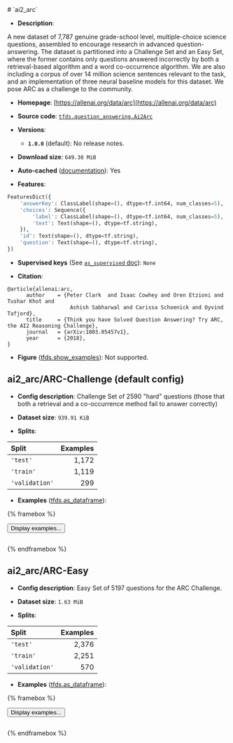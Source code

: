 <div itemscope itemtype="http://schema.org/Dataset">
  <div itemscope itemprop="includedInDataCatalog" itemtype="http://schema.org/DataCatalog">
    <meta itemprop="name" content="TensorFlow Datasets" />
  </div>
  <meta itemprop="name" content="ai2_arc" />
  <meta itemprop="description" content="A new dataset of 7,787 genuine grade-school level, multiple-choice science&#10;questions, assembled to encourage research in advanced question-answering.&#10;The dataset is partitioned into a Challenge Set and an Easy Set, where the&#10;former contains only questions answered incorrectly by both a retrieval-based&#10;algorithm and a word co-occurrence algorithm. We are also including a corpus&#10;of over 14 million science sentences relevant to the task, and an&#10;implementation of three neural baseline models for this dataset.&#10;We pose ARC as a challenge to the community.&#10;&#10;To use this dataset:&#10;&#10;```python&#10;import tensorflow_datasets as tfds&#10;&#10;ds = tfds.load(&#x27;ai2_arc&#x27;, split=&#x27;train&#x27;)&#10;for ex in ds.take(4):&#10;  print(ex)&#10;```&#10;&#10;See [the guide](https://www.tensorflow.org/datasets/overview) for more&#10;informations on [tensorflow_datasets](https://www.tensorflow.org/datasets).&#10;&#10;" />
  <meta itemprop="url" content="https://www.tensorflow.org/datasets/catalog/ai2_arc" />
  <meta itemprop="sameAs" content="https://allenai.org/data/arc" />
  <meta itemprop="citation" content="@article{allenai:arc,&#10;      author    = {Peter Clark  and Isaac Cowhey and Oren Etzioni and Tushar Khot and&#10;                    Ashish Sabharwal and Carissa Schoenick and Oyvind Tafjord},&#10;      title     = {Think you have Solved Question Answering? Try ARC, the AI2 Reasoning Challenge},&#10;      journal   = {arXiv:1803.05457v1},&#10;      year      = {2018},&#10;}" />
</div>
# `ai2_arc`

*   **Description**:

A new dataset of 7,787 genuine grade-school level, multiple-choice science
questions, assembled to encourage research in advanced question-answering.
The dataset is partitioned into a Challenge Set and an Easy Set, where the
former contains only questions answered incorrectly by both a retrieval-based
algorithm and a word co-occurrence algorithm. We are also including a corpus
of over 14 million science sentences relevant to the task, and an
implementation of three neural baseline models for this dataset.
We pose ARC as a challenge to the community.

*   **Homepage**: [https://allenai.org/data/arc](https://allenai.org/data/arc)

*   **Source code**: [`tfds.question_answering.Ai2Arc`](https://github.com/tensorflow/datasets/tree/master/tensorflow_datasets/question_answering/ai2_arc.py)

*   **Versions**:

    * **`1.0.0`** (default): No release notes.

*   **Download size**: `649.30 MiB`

*   **Auto-cached** ([documentation](https://www.tensorflow.org/datasets/performances#auto-caching)): Yes

*   **Features**:

```python
FeaturesDict({
    'answerKey': ClassLabel(shape=(), dtype=tf.int64, num_classes=5),
    'choices': Sequence({
        'label': ClassLabel(shape=(), dtype=tf.int64, num_classes=5),
        'text': Text(shape=(), dtype=tf.string),
    }),
    'id': Text(shape=(), dtype=tf.string),
    'question': Text(shape=(), dtype=tf.string),
})
```

*   **Supervised keys** (See [`as_supervised` doc](https://www.tensorflow.org/datasets/api_docs/python/tfds/load#args)): `None`

*   **Citation**:

```
@article{allenai:arc,
      author    = {Peter Clark  and Isaac Cowhey and Oren Etzioni and Tushar Khot and
                    Ashish Sabharwal and Carissa Schoenick and Oyvind Tafjord},
      title     = {Think you have Solved Question Answering? Try ARC, the AI2 Reasoning Challenge},
      journal   = {arXiv:1803.05457v1},
      year      = {2018},
}
```

*   **Figure** ([tfds.show_examples](https://www.tensorflow.org/datasets/api_docs/python/tfds/visualization/show_examples)): Not supported.


## ai2_arc/ARC-Challenge (default config)

*   **Config description**: Challenge Set of 2590 "hard" questions (those that both a retrieval and a co-occurrence method fail to answer correctly)

*   **Dataset size**: `939.91 KiB`

*   **Splits**:

Split  | Examples
:----- | -------:
`'test'` | 1,172
`'train'` | 1,119
`'validation'` | 299

*   **Examples** ([tfds.as_dataframe](https://www.tensorflow.org/datasets/api_docs/python/tfds/as_dataframe)):

<!-- mdformat off(HTML should not be auto-formatted) -->

{% framebox %}

<button id="displaydataframe">Display examples...</button>
<div id="dataframecontent" style="overflow-x:scroll"></div>

<script src="https://www.gstatic.com/external_hosted/jquery2.min.js"></script>

<script>
var url = "https://storage.googleapis.com/tfds-data/visualization/dataframe/ai2_arc-ARC-Challenge-1.0.0.html";
$(document).ready(() => {
  $("#displaydataframe").click((event) => {
    // Disable the button after clicking (dataframe loaded only once).
    $("#displaydataframe").prop("disabled", true);

    // Pre-fetch and display the content
    $.get(url, (data) => {
      $("#dataframecontent").html(data);
    }).fail(() => {
      $("#dataframecontent").html(
        'Error loading examples. If the error persist, please open '
        + 'a new issue.'
      );
    });
  });
});
</script>

{% endframebox %}

<!-- mdformat on -->

## ai2_arc/ARC-Easy

*   **Config description**: Easy Set of 5197 questions for the ARC Challenge.

*   **Dataset size**: `1.63 MiB`

*   **Splits**:

Split          | Examples
:------------- | -------:
`'test'`       | 2,376
`'train'`      | 2,251
`'validation'` | 570

*   **Examples**
    ([tfds.as_dataframe](https://www.tensorflow.org/datasets/api_docs/python/tfds/as_dataframe)):

<!-- mdformat off(HTML should not be auto-formatted) -->

{% framebox %}

<button id="displaydataframe">Display examples...</button>
<div id="dataframecontent" style="overflow-x:scroll"></div>
<script src="https://www.gstatic.com/external_hosted/jquery2.min.js"></script>
<script>
var url = "https://storage.googleapis.com/tfds-data/visualization/dataframe/ai2_arc-ARC-Easy-1.0.0.html";
$(document).ready(() => {
  $("#displaydataframe").click((event) => {
    // Disable the button after clicking (dataframe loaded only once).
    $("#displaydataframe").prop("disabled", true);

    // Pre-fetch and display the content
    $.get(url, (data) => {
      $("#dataframecontent").html(data);
    }).fail(() => {
      $("#dataframecontent").html(
        'Error loading examples. If the error persist, please open '
        + 'a new issue.'
      );
    });
  });
});
</script>

{% endframebox %}

<!-- mdformat on -->